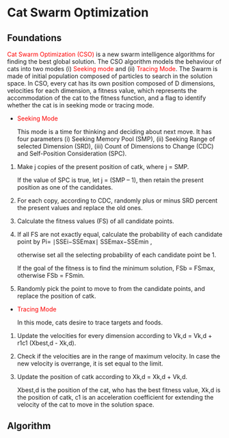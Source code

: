 # Cat Swarm Optimization
## Foundations

<span style="color:red">Cat Swarm Optimization (CSO)</span> is a new swarm intelligence algorithms for finding the best global solution. The CSO algorithm models the behaviour of cats into two modes (i) <span style="color:red">Seeking mode</span> and (ii) <span style="color:red">Tracing Mode</span>. The Swarm is made of initial population composed of particles to search in the solution space. In CSO, every cat has its own position composed of D dimensions, velocities for each dimension, a fitness value, which represents the accommodation of the cat to the fitness function, and a flag to identify whether the cat is in seeking mode or tracing mode.
* <span style="color:red">Seeking Mode</span>

   This mode is a time for thinking and deciding about next move. It has four parameters (i) Seeking Memory Pool (SMP), (ii) Seeking Range of selected Dimension (SRD), (iii) Count of Dimensions to Change (CDC) and Self-Position Consideration (SPC).
1. Make j copies of the present position of catk, where j = SMP.

   If the value of SPC is true, let j = (SMP – 1), then retain the present position as one of the candidates.
2. For each copy, according to CDC, randomly plus or minus SRD percent the present values and replace the old ones.
3. Calculate the fitness values (FS) of all candidate points.
4. If all FS are not exactly equal, calculate the probability of each candidate point by Pi= ∣SSEi−SSEmax∣ SSEmax−SSEmin
,
   
   otherwise set all the selecting probability of each candidate point be 1.

   If the goal of the fitness is to find the minimum solution, FSb = FSmax, otherwise FSb = FSmin.
5. Randomly pick the point to move to from the candidate points, and replace the position of catk.

* <span style="color:red">Tracing Mode</span>

   In this mode, cats desire to trace targets and foods.
1. Update the velocities for every dimension according to Vk,d = Vk,d + r1c1 (Xbest,d - Xk,d).
2. Check if the velocities are in the range of maximum velocity. In case the new velocity is overrange, it is set equal to the limit.
3. Update the position of catk according to Xk,d = Xk,d + Vk,d.

   Xbest,d is the position of the cat, who has the best fitness value, Xk,d is the position of catk, c1 is an acceleration coefficient for extending the velocity of the cat to move in the solution space.

## Algorithm
